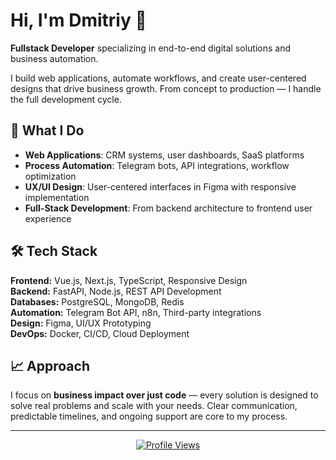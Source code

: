 # Hi, I'm Dmitriy 👋

**Fullstack Developer** specializing in end-to-end digital solutions and business automation.

I build web applications, automate workflows, and create user-centered designs that drive business growth. From concept to production — I handle the full development cycle.

## 🚀 What I Do

- **Web Applications**: CRM systems, user dashboards, SaaS platforms
- **Process Automation**: Telegram bots, API integrations, workflow optimization
- **UX/UI Design**: User-centered interfaces in Figma with responsive implementation
- **Full-Stack Development**: From backend architecture to frontend user experience

## 🛠 Tech Stack

**Frontend:** Vue.js, Next.js, TypeScript, Responsive Design  
**Backend:** FastAPI, Node.js, REST API Development  
**Databases:** PostgreSQL, MongoDB, Redis  
**Automation:** Telegram Bot API, n8n, Third-party integrations  
**Design:** Figma, UI/UX Prototyping  
**DevOps:** Docker, CI/CD, Cloud Deployment  

## 📈 Approach

I focus on **business impact over just code** — every solution is designed to solve real problems and scale with your needs. Clear communication, predictable timelines, and ongoing support are core to my process.

---

<div align="center">
	<a href="https://github.com/Dizro/github-profile-views-counter" target="_blank">
		<img src="https://komarev.com/ghpvc/?username=Dizro&style=for-the-badge" alt="Profile Views"/>
	</a>
</div>
